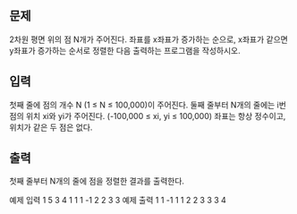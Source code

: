 
## 문제
2차원 평면 위의 점 N개가 주어진다. 좌표를 x좌표가 증가하는 순으로, x좌표가 같으면 y좌표가 증가하는 순서로 정렬한 다음 출력하는 프로그램을 작성하시오.

## 입력
첫째 줄에 점의 개수 N (1 ≤ N ≤ 100,000)이 주어진다. 둘째 줄부터 N개의 줄에는 i번점의 위치 xi와 yi가 주어진다. (-100,000 ≤ xi, yi ≤ 100,000) 좌표는 항상 정수이고, 위치가 같은 두 점은 없다.

## 출력
첫째 줄부터 N개의 줄에 점을 정렬한 결과를 출력한다.

예제 입력 1 
5
3 4
1 1
1 -1
2 2
3 3
예제 출력 1 
1 -1
1 1
2 2
3 3
3 4